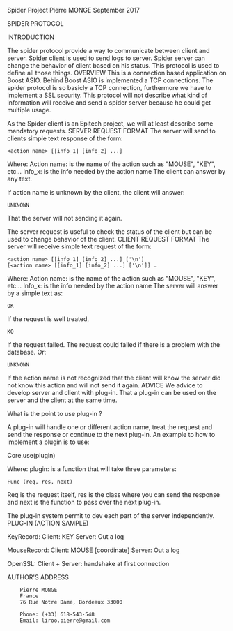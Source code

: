 
Spider Project
Pierre MONGE
September 2017

SPIDER PROTOCOL

INTRODUCTION

The spider protocol provide a way to communicate between client and server.
Spider client is used to send logs to server. Spider server can change the behavior of client based on his status. This protocol is used to define all those things.
OVERVIEW
This is a connection based application on Boost ASIO. Behind Boost ASIO is implemented a TCP connections.
The spider protocol is so basicly a TCP connection, furthermore we have to implement a SSL security.  This protocol will not describe what kind of information will receive and send a spider server because he could get multiple usage.

As the Spider client is an Epitech project, we will at least describe some mandatory requests.
SERVER REQUEST FORMAT
The server will send to clients simple text response of the form:

	<action name> [[info_1] [info_2] ...]

Where:
Action name: is the name of the action such as "MOUSE", "KEY", etc…
Info_x: is the info needed by the action name
The client can answer by any text.

If action name is unknown by the client, the client will answer:

	UNKNOWN

That the server will not sending it again.

The server request is useful to check the status of the client but can be used to change behavior of the client.
CLIENT REQUEST FORMAT
The server will receive simple text request of the form:

	<action name> [[info_1] [info_2] ...] ['\n']
	[<action name> [[info_1] [info_2] ...] ['\n']] …

Where:
Action name: is the name of the action such as "MOUSE", "KEY", etc…
Info_x: is the info needed by the action name
The server will answer by a simple text as:

	OK

If the request is well treated,

	KO

If the request failed. The request could failed if there is a problem with the database. Or:

	UNKNOWN

If the action name is not recognized that the client will know the server did not know this action and will not send it again.
ADVICE
We advice to develop server and client with plug-in. That a plug-in can be used on the server and the client at the same time.

What is the point to use plug-in ?

A plug-in will handle one or different action name, treat the request and send the response or continue to the next plug-in.
An example to how to implement a plugin is to use:

Core.use(plugin)

Where:
plugin: is a function that will take three parameters:

	Func (req, res, next)

Req is the request itself, res is the class where you can send the response and next is the function to pass over the next plug-in.

The plug-in system permit to dev each part of the server independently.
PLUG-IN (ACTION SAMPLE)

KeyRecord:
	Client: KEY <nb of key>
	Server: Out a log

MouseRecord:
	Client: MOUSE <nb of key> [coordinate]
	Server: Out a log

OpenSSL:
	Client + Server: handshake at first connection



AUTHOR'S ADDRESS

		Pierre MONGE
		France
		76 Rue Notre Dame, Bordeaux 33000

		Phone: (+33) 618-543-548
		Email: liroo.pierre@gmail.com
